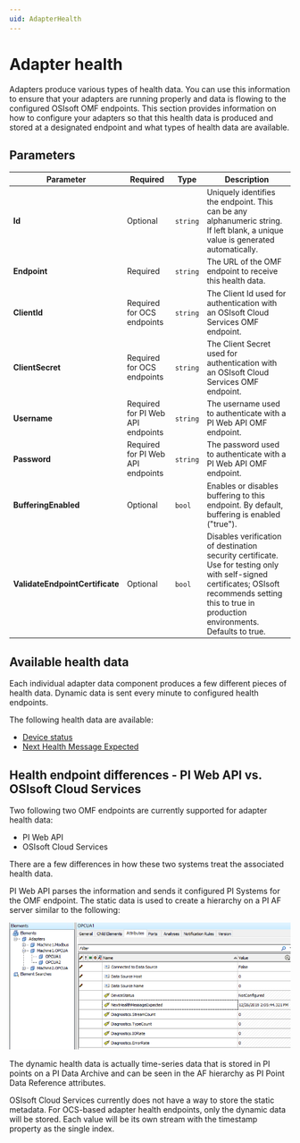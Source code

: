 ```yaml
---
uid: AdapterHealth
---
```


# Adapter health

Adapters produce various types of health data. You can use this information to ensure that your adapters are running properly and data is flowing to the configured OSIsoft OMF endpoints. This section provides information on how to configure your adapters so that this health data is produced and stored at a designated endpoint and what types of health data are available.


## Parameters

| Parameter                       | Required                            | Type      | Description                                        |
|---------------------------------|-------------------------------------|-----------|----------------------------------------------------|
| **Id**                          | Optional                            | `string`    | Uniquely identifies the endpoint. This can be any alphanumeric string. If left blank, a unique value is generated automatically. |
| **Endpoint**                    | Required                            | `string`    | The URL of the OMF endpoint to receive this health data. |
| **ClientId**                    | Required for OCS endpoints          | `string`    | The Client Id used for authentication with an OSIsoft Cloud Services OMF endpoint. |
| **ClientSecret**                | Required for OCS endpoints          | `string`    | The Client Secret used for authentication with an OSIsoft Cloud Services OMF endpoint. |
| **Username**                    | Required for PI Web API endpoints   | `string`    | The username used to authenticate with a PI Web API OMF endpoint. |
| **Password**                    | Required for PI Web API endpoints   | `string`    | The password used to authenticate with a PI Web API OMF endpoint. |
| **BufferingEnabled**            | Optional                            | `bool`      | Enables or disables buffering to this endpoint. By default, buffering is enabled ("true"). |
| **ValidateEndpointCertificate** | Optional                            | `bool`      | Disables verification of destination security certificate. Use for testing only with self-signed certificates; OSIsoft recommends setting this to true in production environments. Defaults to true. |

## Available health data
Each individual adapter data component produces a few different pieces of health data. Dynamic data is sent every minute to configured health endpoints.

The following health data are available:
- [Device status](xref:DeviceStatus)
- [Next Health Message Expected](xref:NextHealthMessageExpected)

## Health endpoint differences - PI Web API vs. OSIsoft Cloud Services

Two following two OMF endpoints are currently supported for adapter health data:

- PI Web API 
- OSIsoft Cloud Services

There are a few differences in how these two systems treat the associated health data. 

PI Web API parses the information and sends it configured PI Systems for the OMF endpoint. The static data is used to create a hierarchy on a PI AF server similar to the following:

![AdapterHealthAFHierarchy](AdapterHealthAFHierarchy.PNG)

The dynamic health data is actually time-series data that is stored in PI points on a PI Data Archive and can be seen in the AF hierarchy as PI Point Data Reference attributes.

OSIsoft Cloud Services currently does not have a way to store the static metadata. For OCS-based adapter health endpoints, only the dynamic data will be stored. Each value will be its own stream with the timestamp property as the single index.
